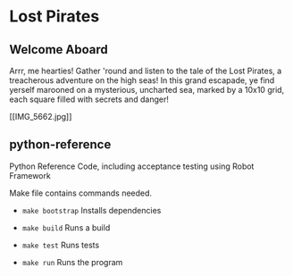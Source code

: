 # Lost Pirates



## Welcome Aboard

Arrr, me hearties! Gather 'round and listen to the tale of the Lost Pirates, a treacherous adventure on the high seas! In this grand escapade, ye find yerself marooned on a mysterious, uncharted sea, marked by a 10x10 grid, each square filled with secrets and danger!


[[IMG_5662.jpg]]









## python-reference
Python Reference Code, including acceptance testing using Robot Framework

Make file contains commands needed.
* `make bootstrap` Installs dependencies

* `make build` Runs a build

* `make test` Runs tests

* `make run` Runs the program
